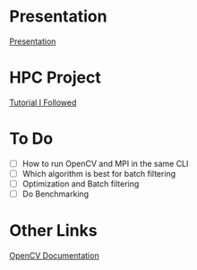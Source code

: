 # Presentation
[Presentation](https://github.com/Vishwa-docs/HPC-Project/blob/main/Presentation/HPC%20Project%20Presentation.pdf)


# HPC Project

[Tutorial I Followed](https://youtube.com/playlist?list=PLUTbi0GOQwghR9db9p6yHqwvzc989q_mu&si=jD8vXRX3Q709iE84)

# To Do
- [ ] How to run OpenCV and MPI in the same CLI
- [ ] Which algorithm is best for batch filtering
- [ ] Optimization and Batch filtering
- [ ] Do Benchmarking

# Other Links
[OpenCV Documentation](https://docs.opencv.org/4.x/d0/d3d/tutorial_general_install.html)
